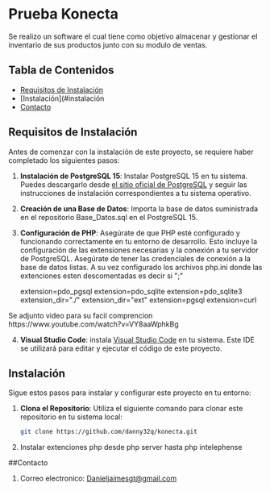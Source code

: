 # Prueba Konecta

Se realizo un software el cual tiene como objetivo almacenar y gestionar el inventario de sus productos junto con su modulo de ventas.

## Tabla de Contenidos

- [Requisitos de Instalación](#requisitos-de-instalación)
- [Instalación](#instalación
- [Contacto](#contacto)


## Requisitos de Instalación

Antes de comenzar con la instalación de este proyecto, se requiere haber completado los siguientes pasos:

1. **Instalación de PostgreSQL 15**: Instalar PostgreSQL 15 en tu sistema. Puedes descargarlo desde [el sitio oficial de PostgreSQL](https://www.postgresql.org/download/) y seguir las instrucciones de instalación correspondientes a tu sistema operativo.

2. **Creación de una Base de Datos**: Importa la base de datos suministrada en el repositorio Base_Datos.sql en el  PostgreSQL 15.

3. **Configuración de PHP**: Asegúrate de que PHP esté configurado y funcionando correctamente en tu entorno de desarrollo. Esto incluye la configuración de las extensiones necesarias y la conexión a tu servidor de PostgreSQL. Asegúrate de tener las credenciales de conexión a la base de datos listas. A su vez configurado los archivos php.ini donde las extenciones esten descomentadas es decir si ";"
<ul>extension=pdo_pgsql
extension=pdo_sqlite
extension=pdo_sqlite3
extension_dir="./"
extension_dir="ext"
extension=pgsql
extension=curl
</ul>
Se adjunto video para su facil comprencion https://www.youtube.com/watch?v=VY8aaWphkBg

4. **Visual Studio Code**: instala [Visual Studio Code](https://code.visualstudio.com/) en tu sistema. Este IDE se utilizará para editar y ejecutar el código de este proyecto.

## Instalación

Sigue estos pasos para instalar y configurar este proyecto en tu entorno:

1. **Clona el Repositorio**: Utiliza el siguiente comando para clonar este repositorio en tu sistema local:

   ```bash
   git clone https://github.com/danny32q/konecta.git 
2. Instalar extenciones php desde php server hasta php intelephense

##Contacto 
1. Correo electronico: Danieljaimesgt@gmail.com

